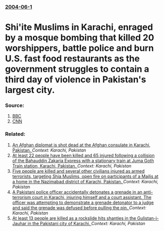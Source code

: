 ### [2004-06-1](/news/2004/06/1/index.md)

#  Shi'ite Muslims in Karachi, enraged by a mosque bombing that killed 20 worshippers, battle police and burn U.S. fast food restaurants as the government struggles to contain a third day of violence in Pakistan's largest city. 




### Source:

1. [BBC](http://news.bbc.co.uk/2/hi/south_asia/3765047.stm)
2. [CNN](http://edition.cnn.com/2004/WORLD/asiapcf/06/01/pakistan.funeral.ap/index.html)

### Related:

1. [An Afghan diplomat is shot dead at the Afghan consulate in Karachi, Pakistan. ](/news/2017/02/6/an-afghan-diplomat-is-shot-dead-at-the-afghan-consulate-in-karachi-pakistan.md) _Context: Karachi, Pakistan_
2. [At least 22 people have been killed and 65 injured following a collision of the Bahauddin Zakaria Express with a stationary train at Juma Goth Train station, Karachi, Pakistan. ](/news/2016/11/3/at-least-22-people-have-been-killed-and-65-injured-following-a-collision-of-the-bahauddin-zakaria-express-with-a-stationary-train-at-juma-go.md) _Context: Karachi, Pakistan_
3. [Five people are killed and several other civilians injured as armed terrorists, targeting Shia Muslims, open fire on participants of a Majlis at a home in the Nazimabad district of Karachi, Pakistan. ](/news/2016/10/29/five-people-are-killed-and-several-other-civilians-injured-as-armed-terrorists-targeting-shia-muslims-open-fire-on-participants-of-a-majli.md) _Context: Karachi, Pakistan_
4. [ A Pakistani police officer accidentally detonates a grenade in an anti-terrorism court in Karachi, injuring himself and a court assistant. The officer was attempting to demonstrate a grenade detonator to a judge and said the grenade was defused before pulling the pin. ](/news/2016/04/12/a-pakistani-police-officer-accidentally-detonates-a-grenade-in-an-anti-terrorism-court-in-karachi-injuring-himself-and-a-court-assistant.md) _Context: Karachi, Pakistan_
5. [At least 13 people are killed as a rockslide hits shanties in the Gulistan-i-Jauhar in the Pakistani city of Karachi. ](/news/2015/10/13/at-least-13-people-are-killed-as-a-rockslide-hits-shanties-in-the-gulistan-i-jauhar-in-the-pakistani-city-of-karachi.md) _Context: Karachi, Pakistan_
